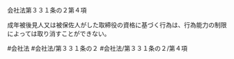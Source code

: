 会社法第３３１条の２第４項

成年被後見人又は被保佐人がした取締役の資格に基づく行為は、行為能力の制限によっては取り消すことができない。

#会社法
#会社法/第３３１条の２
#会社法/第３３１条の２/第４項
